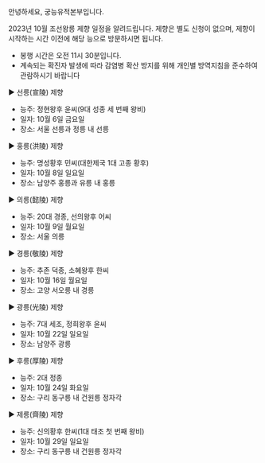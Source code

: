 안녕하세요, 궁능유적본부입니다.

2023년 10월 조선왕릉 제향 일정을 알려드립니다. 제향은 별도 신청이 없으며, 제향이 시작하는 시간 이전에 해당 능으로 방문하시면 됩니다.

- 봉행 시간은 오전 11시 30분입니다.
- 계속되는 확진자 발생에 따라 감염병 확산 방지를 위해 개인별 방역지침을 준수하여 관람하시기 바랍니다

▶ 선릉(宣陵) 제향
  - 능주: 정현왕후 윤씨(9대 성종 세 번째 왕비)
  - 일자: 10월 6일 금요일
  - 장소: 서울 선릉과 정릉 내 선릉

▶ 홍릉(洪陵) 제향
  - 능주: 명성황후 민씨(대한제국 1대 고종 황후)
  - 일자: 10월 8일 일요일
  - 장소: 남양주 홍릉과 유릉 내 홍릉

▶ 의릉(懿陵) 제향
  - 능주: 20대 경종, 선의왕후 어씨
  - 일자: 10월 9일 월요일
  - 장소: 서울 의릉

▶ 경릉(敬陵) 제향
  - 능주: 추존 덕종, 소혜왕후 한씨
  - 일자: 10월 16일 월요일
  - 장소: 고양 서오릉 내 경릉

▶ 광릉(光陵) 제향
  - 능주: 7대 세조, 정희왕후 윤씨
  - 일자: 10월 22일 일요일
  - 장소: 남양주 광릉

▶ 후릉(厚陵) 제향
  - 능주: 2대 정종
  - 일자: 10월 24일 화요일
  - 장소: 구리 동구릉 내 건원릉 정자각

▶ 제릉(齊陵) 제향
  - 능주: 신의황후 한씨(1대 태조 첫 번째 왕비)
  - 일자: 10월 29일 일요일
  - 장소: 구리 동구릉 내 건원릉 정자각